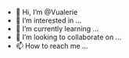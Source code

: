 - 👋 Hi, I’m @Vualerie
- 👀 I’m interested in ...
- 🌱 I’m currently learning ...
- 💞️ I’m looking to collaborate on ...
- 📫 How to reach me ...

<!---
Vualerie/Vualerie is a ✨ special ✨ repository because its `README.md` (this file) appears on your GitHub profile.
You can click the Preview link to take a look at your changes.
--->
